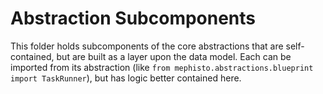 <!---
  Copyright (c) Meta Platforms and its affiliates.
  This source code is licensed under the MIT license found in the
  LICENSE file in the root directory of this source tree.
-->

# Abstraction Subcomponents

This folder holds subcomponents of the core abstractions that are self-contained, but are built as a layer upon the data model. Each can be imported from its abstraction (like `from mephisto.abstractions.blueprint import TaskRunner`), but has logic better contained here.
